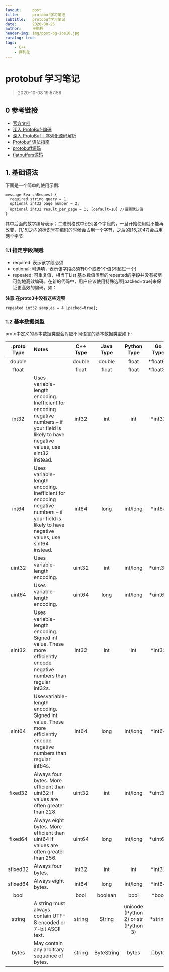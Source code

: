 ```yaml
---
layout:     post
title:      protobuf学习笔记
subtitle:   protobuf学习笔记
date:       2020-08-25
author:     王鹏程
header-img: img/post-bg-ios10.jpg
catalog: true
tags:
    - C++
    - 序列化
---
```


# protobuf 学习笔记

> 2020-10-08 19:57:58

## 0 参考链接
- [官方文档](https://developers.google.com/protocol-buffers/docs/reference/cpp-generated)
- [深入 ProtoBuf-编码](https://www.jianshu.com/p/73c9ed3a4877)
- [深入 ProtoBuf - 序列化源码解析](https://www.jianshu.com/p/62f0238beec8)
- [Protobuf 语法指南](https://colobu.com/2015/01/07/Protobuf-language-guide/)
- [protobuff源码](https://github.com/protocolbuffers/protobuf)
- [flatbuffers源码](https://github.com/google/flatbuffers)


## 1. 基础语法
下面是一个简单的使用示例:

```
message SearchRequest {
  required string query = 1;
  optional int32 page_number = 2;
  optional int32 result_per_page = 3; [default=10] //设置默认值
}
```

其中后面的数字编号表示；二进制格式中识别各个字段的，一旦开始使用就不能再改变，[1,15]之内的标识号在编码的时候会占用一个字节，之后的[16,2047]会占用两个字节

### 1.1 指定字段规则:
- required: 表示该字段必须
- optional: 可选项，表示该字段必须有0个或者1个值(不超过一个)
- repeated: 可重复值，相当于List
基本数值类型的repeated的字段并没有被尽可能地高效编码。在新的代码中，用户应该使用特殊选项[packed=true]来保证更高效的编码。如：

**注意:在proto3中没有这些选项**
```
repeated int32 samples = 4 [packed=true];
```


### 1.2 基本数据类型

proto中定义的基本数据类型会对应不同语言的基本数据类型如下:

|.proto Type|Notes	|C++ Type|Java Type|Python Type|Go Type|
|:---:|:---|:---:|:---:|:---:|:---:|
|double|	|double|double|float|*float64|
|float|		|float|float|float|*float32|
|int32|Uses variable-length encoding. Inefficient for encoding negative numbers – if your field is likely to have negative values, use sint32 instead.|int32|int|int|*int32|
|int64|Uses variable-length encoding. Inefficient for encoding negative numbers – if your field is likely to have negative values, use sint64 instead.|int64|long|int/long|*int64|
|uint32|Uses variable-length encoding.|uint32|int|int/long|*uint32|
|uint64|Uses variable-length encoding.|uint64|long|int/long|	*uint64|
|sint32|Uses variable-length encoding. Signed int value. These more efficiently encode negative numbers than regular int32s.|int32|int|int|*int32|
|sint64|Usesvariable-length encoding. Signed int value. These more efficiently encode negative numbers than regular int64s.	|int64|long|int/long|*int64|
|fixed32|Always four bytes. More efficient than uint32 if values are often greater than 228.|uint32|int|int/long|*uint32|
|fixed64|Always eight bytes. More efficient than uint64 if values are often greater than 256.|uint64|long|int/long|*uint64|
|sfixed32|Always four bytes.|int32|int|int|*int32|
|sfixed64|Always eight bytes.|int64|long|int/long|*int64|
|bool||bool|boolean|bool|*bool|
|string|A string must always contain UTF-8 encoded or 7-bit ASCII text.|string|String|unicode (Python 2) or str (Python 3)|*string|
|bytes|May contain any arbitrary sequence of bytes.	|string|	ByteString|	bytes|[]byte|

